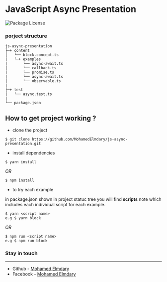 # JavaScript Async Presentation
<img src="https://img.shields.io/npm/l/@nestjs/core.svg" alt="Package License" />

### porject structure
```
js-async-presentation
├─+ content
│   └── block.concept.ts
|   └─+ examples
|       └── async-await.ts
|       └── callback.ts
|       └── promise.ts
|       └── async-await.ts
|       └── observable.ts
|
├─+ test
|   └── async.test.ts
|
└── package.json
```

## How to get project working ?
* clone the project
```
$ git clone https://github.com/MohamedElmdary/js-async-presentation.git
```
* install dependencies
```
$ yarn install 
```
_OR_
```
$ npm install
```
* to try each example

in package.json shown in project statuc tree you will find **scripts** note which includes each individual script for each example.
```
$ yarn <script name>
e.g $ yarn block
```
_OR_
```
$ npm run <script name>
e.g $ npm run block
```

### Stay in touch
---
- Github - [Mohamed Elmdary](https://github.com/MohamedElmdary)
- Facebook - [Mohamed Elmdary](https://www.facebook.com/mohamed.rabie.5439087)
